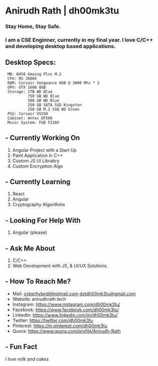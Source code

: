 # Anirudh Rath | dh00mk3tu 
###  Stay Home, Stay Safe.

###   I am a CSE Enginner, currently in my final year. I love C/C++ and developing desktop based applications. 
##   Desktop Specs: 
     MB: B450 Gmaing Plus M.2
     CPU: R5 2600X 
     RAM: Corsair Vengeance 8GB @ 3000 Mhz * 2
     GPU: GTX 1660 8GB
     Storage: 1TB WD Blue
              750 GB WD Blue 
              500 GB WD Blue
              250 GB SATA SSD Kingston 
              250 GB M.2 SSD WD Green
     PSU: Corsair VS550
     Cabinet: Antec DF500 
     Music System: F&D F210X
     
## - Currently Working On 
  1. Angular Project with a Start Up
  2. Paint Application in C++
  3. Custom JS UI Librabry 
  4. Custom Encryption Algo 
  
## - Currently Learning 
  1. React 
  2. Angular 
  3. Cryptography Algorithms 
  
## - Looking For Help With 
  1. Angular (please)
  
## - Ask Me About 
  1. C/C++
  2. Web Development with JS, & UI/UX Solutions.
  
## - How To Reach Me?
  - Mail: cyberhybird@hotmail.com
           dotdh00mk3tu@gmail.com
  -  Website: anirudhrath.tech
  -  Instagram: <https://www.instagram.com/dh00mk3tu/>
  -  Facebook: <https://www.facebook.com/dh00mk3tu/>
  -  LinkedIn: <https://www.linkedin.com/in/dh00mk3tu/>
  -  Twitter: <https://twitter.com/dh00mk3tu>
  -  Pinterest: <https://in.pinterest.com/dh00mk3tu>
  -  Quora: <https://www.quora.com/profile/Anirudh-Rath>
     
## - Fun Fact
   _I love milk and cakes_

